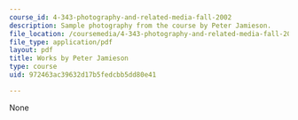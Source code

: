 ```yaml
---
course_id: 4-343-photography-and-related-media-fall-2002
description: Sample photography from the course by Peter Jamieson.
file_location: /coursemedia/4-343-photography-and-related-media-fall-2002/972463ac39632d17b5fedcbb5dd80e41_peter.pdf
file_type: application/pdf
layout: pdf
title: Works by Peter Jamieson
type: course
uid: 972463ac39632d17b5fedcbb5dd80e41

---
```

None